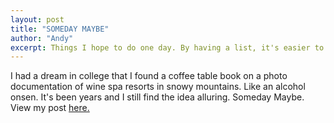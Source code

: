```yaml
---
layout: post
title: "SOMEDAY MAYBE"
author: "Andy"
excerpt: Things I hope to do one day. By having a list, it's easier to notice if you continually think of the same thing. Maybe it's time to work on that thing that keeps remind you it exists.
---
```


I had a dream in college that I found a coffee table book on a photo documentation of wine spa resorts in snowy mountains. Like an alcohol onsen. It's been years and I still find the idea alluring. Someday Maybe. View my post [here.](http://127.0.0.1:4000/2019-01-25/On-sweat-bathing)

<br>
<br>

 <!-- Bicycle trip from Munich to Berlin. 117 miles stopping at-->

